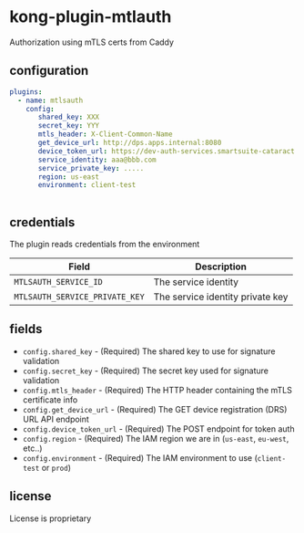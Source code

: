 # kong-plugin-mtlauth

Authorization using mTLS certs from Caddy

## configuration

```yaml
plugins:
  - name: mtlsauth
    config:
       shared_key: XXX
       secret_key: YYY
       mtls_header: X-Client-Common-Name
       get_device_url: http://dps.apps.internal:8080
       device_token_url: https://dev-auth-services.smartsuite-cataract.com//authorize/oauth2/token
       service_identity: aaa@bbb.com
       service_private_key: .....
       region: us-east
       environment: client-test
       
```
## credentials

The plugin reads credentials from the environment

| Field                          | Description                      |
|--------------------------------|----------------------------------|
| `MTLSAUTH_SERVICE_ID`          | The service identity             |
| `MTLSAUTH_SERVICE_PRIVATE_KEY` | The service identity private key |


## fields

* `config.shared_key` - (Required) The shared key to use for signature validation
* `config.secret_key` - (Required) The secret key used for signature validation
* `config.mtls_header` - (Required) The HTTP header containing the mTLS certificate info
* `config.get_device_url` - (Required) The GET device registration (DRS) URL API endpoint
* `config.device_token_url` - (Required) The POST endpoint for token auth
* `config.region` - (Required) The IAM region we are in (`us-east`, `eu-west`, etc..)
* `config.environment` - (Required) The IAM environment to use (`client-test` or `prod`)
## license

License is proprietary
